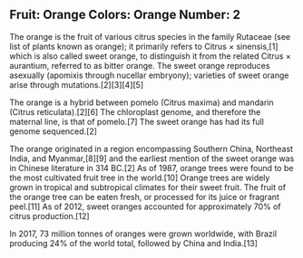 Fruit: Orange
Colors: Orange
Number: 2
---
The orange is the fruit of various citrus species in the family Rutaceae (see list of plants known as orange); it primarily refers to Citrus × sinensis,[1] which is also called sweet orange, to distinguish it from the related Citrus × aurantium, referred to as bitter orange. The sweet orange reproduces asexually (apomixis through nucellar embryony); varieties of sweet orange arise through mutations.[2][3][4][5]

The orange is a hybrid between pomelo (Citrus maxima) and mandarin (Citrus reticulata).[2][6] The chloroplast genome, and therefore the maternal line, is that of pomelo.[7] The sweet orange has had its full genome sequenced.[2]

The orange originated in a region encompassing Southern China, Northeast India, and Myanmar,[8][9] and the earliest mention of the sweet orange was in Chinese literature in 314 BC.[2] As of 1987, orange trees were found to be the most cultivated fruit tree in the world.[10] Orange trees are widely grown in tropical and subtropical climates for their sweet fruit. The fruit of the orange tree can be eaten fresh, or processed for its juice or fragrant peel.[11] As of 2012, sweet oranges accounted for approximately 70% of citrus production.[12]

In 2017, 73 million tonnes of oranges were grown worldwide, with Brazil producing 24% of the world total, followed by China and India.[13]